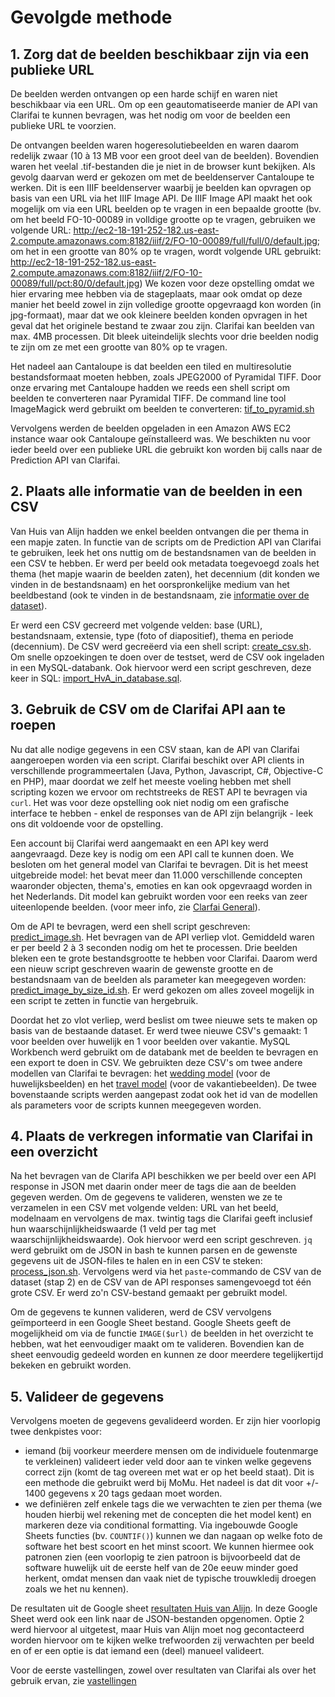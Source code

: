 # Gevolgde methode

## 1. Zorg dat de beelden beschikbaar zijn via een publieke URL

De beelden werden ontvangen op een harde schijf en waren niet beschikbaar via een URL. Om op een geautomatiseerde manier de API van Clarifai te kunnen bevragen, was het nodig om voor de beelden een publieke URL te voorzien.

De ontvangen beelden waren hogeresolutiebeelden en waren daarom redelijk zwaar (10 à 13 MB voor een groot deel van de beelden). Bovendien waren het veelal .tif-bestanden die je niet in de browser kunt bekijken. Als gevolg daarvan werd er gekozen om met de beeldenserver Cantaloupe te werken. Dit is een IIIF beeldenserver waarbij je beelden kan opvragen op basis van een URL via het IIIF Image API. De IIIF Image API maakt het ook mogelijk om via een URL beelden op te vragen in een bepaalde grootte (bv. om het beeld FO-10-00089 in volldige grootte op te vragen, gebruiken we volgende URL: <http://ec2-18-191-252-182.us-east-2.compute.amazonaws.com:8182/iiif/2/FO-10-00089/full/full/0/default.jpg>; om het in een grootte van 80% op te vragen, wordt volgende URL gebruikt: <http://ec2-18-191-252-182.us-east-2.compute.amazonaws.com:8182/iiif/2/FO-10-00089/full/pct:80/0/default.jpg>) We kozen voor deze opstelling omdat we hier ervaring mee hebben via de stageplaats, maar ook omdat op deze manier het beeld zowel in zijn volledige grootte opgevraagd kon worden (in jpg-formaat), maar dat we ook kleinere beelden konden opvragen in het geval dat het originele bestand te zwaar zou zijn. Clarifai kan beelden van max. 4MB processen. Dit bleek uiteindelijk slechts voor drie beelden nodig te zijn om ze met een grootte van 80% op te vragen.

Het nadeel aan Cantaloupe is dat beelden een tiled en multiresolutie bestandsformaat moeten hebben, zoals JPEG2000 of Pyramidal TIFF. Door onze ervaring met Cantaloupe hadden we reeds een shell script om beelden te converteren naar Pyramidal TIFF. De command line tool ImageMagick werd gebruikt om beelden te converteren: [tif_to_pyramid.sh](../research/scripts/tif_to_pyramid.sh)

Vervolgens werden de beelden opgeladen in een Amazon AWS EC2 instance waar ook Cantaloupe geïnstalleerd was. We beschikten nu voor ieder beeld over een publieke URL die gebruikt kon worden bij calls naar de Prediction API van Clarifai.

## 2. Plaats alle informatie van de beelden in een CSV

Van Huis van Alijn hadden  we enkel beelden ontvangen die per thema in een mapje zaten. In functie van de scripts om de Prediction API van Clarifai te gebruiken, leek het ons nuttig om de bestandsnamen van de beelden in een CSV te hebben. Er werd per beeld ook metadata toegevoegd zoals het thema (het mapje waarin de beelden zaten), het decennium (dit konden we vinden in de bestandsnaam) en het oorspronkelijke medium van het beeldbestand (ook te vinden in de bestandsnaam, zie [informatie over de dataset](dataset.md)).

Er werd een CSV gecreerd met volgende velden: base (URL), bestandsnaam, extensie, type (foto of diapositief), thema en periode (decennium). De CSV werd gecreëerd via een shell script: [create_csv.sh](../research/scripts/create_csv.sh). Om snelle opzoekingen te doen over de testset, werd de CSV ook ingeladen in een MySQL-databank. Ook hiervoor werd een script geschreven, deze keer in SQL: [import_HvA_in_database.sql](../research/scripts/import_HvA_in_database.sql).

## 3. Gebruik de CSV om de Clarifai API aan te roepen

Nu dat alle nodige gegevens in een CSV staan, kan de API van Clarifai aangeroepen worden via een script. Clarifai beschikt over API clients in verschillende programmeertalen (Java, Python, Javascript, C#, Objective-C en PHP), maar doordat we zelf het meeste voeling hebben met shell scripting kozen we ervoor om rechtstreeks de REST API te bevragen via `curl`. Het was voor deze opstelling ook niet nodig om een grafische interface te hebben - enkel de responses van de API zijn belangrijk - leek ons dit voldoende voor de opstelling.

Een account bij Clarifai werd aangemaakt en een API key werd aangevraagd. Deze key is nodig om een API call te kunnen doen. We besloten om het general model van Clarifai te bevragen. Dit is het meest uitgebreide model: het bevat meer dan 11.000 verschillende concepten waaronder objecten, thema's, emoties en kan ook opgevraagd worden in het Nederlands. Dit model kan gebruikt worden voor een reeks van zeer uiteenlopende beelden. (voor meer info, zie [Clarfai General](https://www.clarifai.com/models/general-image-recognition-model-aaa03c23b3724a16a56b629203edc62c)).

Om de API te bevragen, werd een shell script geschreven: [predict_image.sh](../research/scripts/predict_image.sh). Het bevragen van de API verliep vlot. Gemiddeld waren er per beeld 2 à 3 seconden nodig om het te processen. Drie beelden bleken een te grote bestandsgrootte te hebben voor Clarifai. Daarom werd een nieuw script geschreven waarin de gewenste grootte en de bestandsnaam van de beelden als parameter kan meegegeven worden: [predict_image_by_size_id.sh](../research/scripts/predict_image_by_size_id.sh). Er werd gekozen om alles zoveel mogelijk in een script te zetten in functie van hergebruik.

Doordat het zo vlot verliep, werd beslist om twee nieuwe sets te maken op basis van de bestaande dataset. Er werd twee nieuwe CSV's gemaakt: 1 voor beelden over huwelijk en 1 voor beelden over vakantie. MySQL Workbench werd gebruikt om de databank met de beelden te bevragen en een export te doen in CSV. We gebruikten deze CSV's om twee andere modellen van Clarifai te bevragen: het [wedding model](https://www.clarifai.com/models/wedding-image-recognition-model-c386b7a870114f4a87477c0824499348) (voor de huwelijksbeelden) en het [travel model](https://www.clarifai.com/models/travel-image-recognition-model-eee28c313d69466f836ab83287a54ed9) (voor de vakantiebeelden). De twee bovenstaande scripts werden aangepast zodat ook het id van de modellen als parameters voor de scripts kunnen meegegeven worden.

## 4. Plaats de verkregen informatie van Clarifai in een overzicht

Na het bevragen van de Clarifa API beschikken we per beeld over een API response in JSON met daarin onder meer de tags die aan de beelden gegeven werden. Om de gegevens te valideren, wensten we ze te verzamelen in een CSV met volgende velden: URL van het beeld, modelnaam en vervolgens de max. twintig tags die Clarifai geeft inclusief hun waarschijnlijkheidswaarde (1 veld per tag met waarschijnlijkheidswaarde). Ook hiervoor werd een script geschreven. `jq` werd gebruikt om de JSON in bash te kunnen parsen en de gewenste gegevens uit de JSON-files te halen en in een CSV te steken: [process_json.sh](../research/scripts/process_json.sh). Vervolgens werd via het `paste`-commando de CSV van de dataset (stap 2) en de CSV van de API responses samengevoegd tot één grote CSV. Er werd zo'n CSV-bestand gemaakt per gebruikt model.

Om de gegevens te kunnen valideren, werd de CSV vervolgens geïmporteerd in een Google Sheet bestand. Google Sheets geeft de mogelijkheid om via de functie `IMAGE($url)` de beelden in het overzicht te hebben, wat het eenvoudiger maakt om te valideren. Bovendien kan de sheet eenvoudig gedeeld worden en kunnen ze door meerdere tegelijkertijd bekeken en gebruikt worden.

## 5. Valideer de gegevens

Vervolgens moeten de gegevens gevalideerd worden. Er zijn hier voorlopig twee denkpistes voor:

* iemand (bij voorkeur meerdere mensen om de individuele foutenmarge te verkleinen) valideert ieder veld door aan te vinken welke gegevens correct zijn (komt de tag overeen met wat er op het beeld staat). Dit is een methode die gebruikt werd bij MoMu. Het nadeel is dat dit voor +/- 1400 gegevens x 20 tags gedaan moet worden.
* we definiëren zelf enkele tags die we verwachten te zien per thema (we houden hierbij wel rekening met de concepten die het model kent) en markeren deze via conditional formatting. Via ingebouwde Google Sheets functies (bv. `COUNTIF()`) kunnen we dan nagaan op welke foto de software het best scoort en het minst scoort. We kunnen hiermee ook patronen zien (een voorlopig te zien patroon is bijvoorbeeld dat de software huwelijk uit de eerste helf van de 20e eeuw minder goed herkent, omdat mensen dan vaak niet de typische trouwkledij droegen zoals we het nu kennen).

De resultaten uit de Google sheet [resultaten Huis van Alijn](https://docs.google.com/spreadsheets/d/1V98rrxMtBUEipE9B7mJFupd5Iw8YP4ItUpO6pz5wm5I/edit?usp=sharing). In deze Google Sheet werd ook een link naar de JSON-bestanden opgenomen. Optie 2 werd hiervoor al uitgetest, maar Huis van Alijn moet nog gecontacteerd worden hiervoor om te kijken welke trefwoorden zij verwachten per beeld en of er een optie is dat iemand een (deel) manueel valideert.

Voor de eerste vastellingen, zowel over resultaten van Clarifai als over het gebruik ervan, zie [vastellingen](vaststellingen.md)